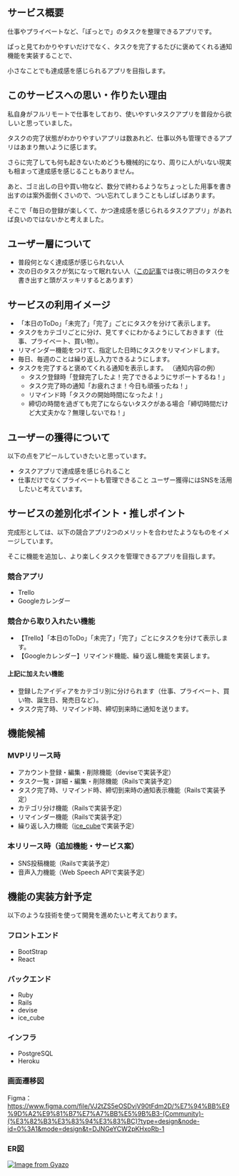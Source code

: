 ## サービス概要
仕事やプライベートなど、「ぽっとで」のタスクを整理できるアプリです。

ぱっと見てわかりやすいだけでなく、タスクを完了するたびに褒めてくれる通知機能を実装することで、

小さなことでも達成感を感じられるアプリを目指します。

## このサービスへの思い・作りたい理由
私自身がフルリモートで仕事をしており、使いやすいタスクアプリを普段から欲しいと思っていました。

タスクの完了状態がわかりやすいアプリは数あれど、仕事以外も管理できるアプリはあまり無いように感じます。

さらに完了しても何も起きないためどうも機械的になり、周りに人がいない現実も相まって達成感を感じることもありません。

あと、ゴミ出しの日や買い物など、数分で終わるようなちょっとした用事を書き出すのは案外面倒くさいので、つい忘れてしまうこともしばしばあります。

そこで「毎日の登録が楽しくて、かつ達成感を感じられるタスクアプリ」があれば良いのではないかと考えました。

## ユーザー層について
- 普段何となく達成感が感じられない人
- 次の日のタスクが気になって眠れない人（[この記事](https://everyday-evident.net/the-effects-of-bedtime-writing-on-difficulty-falling-asleep/)では夜に明日のタスクを書き出すと頭がスッキリするとあります）

## サービスの利用イメージ
- 「本日のToDo」「未完了」「完了」ごとにタスクを分けて表示します。
- タスクをカテゴリごとに分け、見てすぐにわかるようにしておきます（仕事、プライベート、買い物）。
- リマインダー機能をつけて、指定した日時にタスクをリマインドします。
- 毎日、毎週のことは繰り返し入力できるようにします。
- タスクを完了すると褒めてくれる通知を表示します。
  （通知内容の例）
  - タスク登録時「登録完了したよ！完了できるようにサポートするね！」
  - タスク完了時の通知「お疲れさま！今日も頑張ったね！」
  - リマインド時「タスクの開始時間になったよ！」
  - 締切の時間を過ぎても完了にならないタスクがある場合「締切時間だけど大丈夫かな？無理しないでね！」

## ユーザーの獲得について
以下の点をアピールしていきたいと思っています。
- タスクアプリで達成感を感じられること
- 仕事だけでなくプライベートも管理できること
ユーザー獲得にはSNSを活用したいと考えています。

## サービスの差別化ポイント・推しポイント
完成形としては、以下の競合アプリ2つのメリットを合わせたようなものをイメージしています。

そこに機能を追加し、より楽しくタスクを管理できるアプリを目指します。

### 競合アプリ
- Trello
- Googleカレンダー
### 競合から取り入れたい機能
- 【Trello】「本日のToDo」「未完了」「完了」ごとにタスクを分けて表示します。
- 【Googleカレンダー】リマインド機能、繰り返し機能を実装します。
#### 上記に加えたい機能
- 登録したアイディアをカテゴリ別に分けられます（仕事、プライベート、買い物、誕生日、発売日など）。
- タスク完了時、リマインド時、締切到来時に通知を送ります。

## 機能候補
### MVPリリース時
- アカウント登録・編集・削除機能（deviseで実装予定）
- タスク一覧・詳細・編集・削除機能（Railsで実装予定）
- タスク完了時、リマインド時、締切到来時の通知表示機能（Railsで実装予定）
- カテゴリ分け機能（Railsで実装予定）
- リマインダー機能（Railsで実装予定）
- 繰り返し入力機能（[ice_cube](https://github.com/ice-cube-ruby/ice_cube)で実装予定）

### 本リリース時（追加機能・サービス案）
- SNS投稿機能（Railsで実装予定）
- 音声入力機能（Web Speech APIで実装予定）

## 機能の実装方針予定
以下のような技術を使って開発を進めたいと考えております。
### フロントエンド
- BootStrap
- React
### バックエンド
- Ruby
- Rails
- devise
- ice_cube
### インフラ
- PostgreSQL
- Heroku

### 画面遷移図
Figma：
https://www.figma.com/file/VJ2tZS5eOSDvjV90tFdm2D/%E7%94%BB%E9%9D%A2%E9%81%B7%E7%A7%BB%E5%9B%B3-(Community)-(%E3%82%B3%E3%83%94%E3%83%BC)?type=design&node-id=0%3A1&mode=design&t=DJNGeYCW2pKHxoRb-1

### ER図
[![Image from Gyazo](https://i.gyazo.com/4730d4e5f619645908d652d33a8cdf2d.png)](https://gyazo.com/4730d4e5f619645908d652d33a8cdf2d)